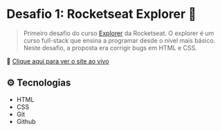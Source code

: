 # Desafio 1: Rocketseat Explorer 🚀

>Primeiro desafio do curso [Explorer](https://app.rocketseat.com.br/explorer) da Rocketseat.
O explorer é um curso full-stack que ensina a programar desde o nível mais básico.
Neste desafio, a proposta era corrigir bugs em HTML e CSS.

🔗 [Clique aqui para ver o site ao vivo](https://mariak-fla.github.io/desafio1-RS/)

## ⚙️ Tecnologias

- HTML
- CSS
- Git
- Github